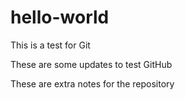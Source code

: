 # hello-world
This is a test for Git

These are some updates to test GitHub

These are extra notes for the repository
